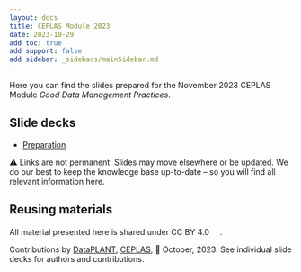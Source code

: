 ```yaml
---
layout: docs
title: CEPLAS Module 2023
date: 2023-10-29
add toc: true
add support: false
add sidebar: _sidebars/mainSidebar.md
---
```


Here you can find the slides prepared for the November 2023 CEPLAS Module *Good Data Management Practices*.

## Slide decks

- <a href="./0-preparation.html" target="_blank">Preparation</a>
<!-- - <a href="./Block01-WelcomeIntro.html" target="_blank">Block 1  &ndash; Welcome and intro</a>
- <a href="./Block02-DataPLANT-ARC.html" target="_blank">Block 2  &ndash; DataPLANT and ARCs</a>
- <a href="./Block03-ARCitect-HandsOn.html" target="_blank">Block 3  &ndash; ARC and ARCitect Hands-On</a>
- <a href="./Block06-MetadataISA.html" target="_blank">Block 6  &ndash; Metadata and ISA</a>
- <a href="./Block07-Swate-HandsOn.html" target="_blank">Block 7  &ndash; Swate Hands-On</a>
- <a href="./Block08-ARC-ecosystem-demo.html" target="_blank">Block 8  &ndash; ARC ecosystem</a> -->

:warning: Links are not permanent. Slides may move elsewhere or be updated. We do our best to keep the knowledge base up-to-date &ndash; so you will find all relevant information here.

## Reusing materials

All material presented here is shared under CC BY 4.0 <a href="https://creativecommons.org/licenses/by/4.0/"><img src="https://mirrors.creativecommons.org/presskit/buttons/88x31/svg/by.svg" style="height:15px"></a>.

Contributions by [DataPLANT](https://nfdi4plants.org/), [CEPLAS](https://ceplas.eu), 📆 October, 2023.
See individual slide decks for authors and contributions.
